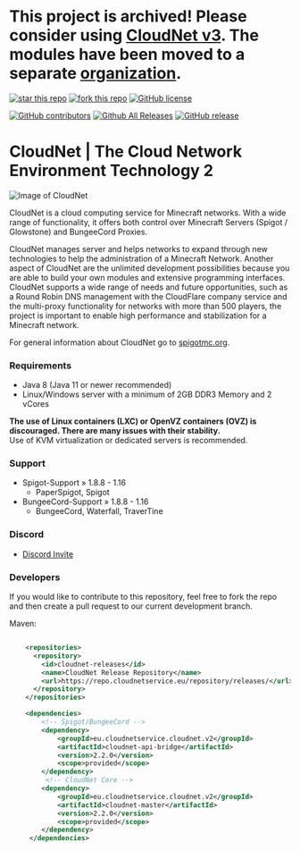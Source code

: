 # This project is archived! Please consider using [CloudNet v3](https://github.com/CloudNetService/CloudNet-v3). The modules have been moved to a separate [organization](https://github.com/CloudNet-v2).

[![star this repo](http://githubbadges.com/star.svg?user=CloudNetService&repo=CloudNet)](https://github.com/CloudNetService/CloudNet)
[![fork this repo](http://githubbadges.com/fork.svg?user=CloudNetService&repo=CloudNet)](https://github.com/CloudNetService/CloudNet/fork)
[![GitHub license](https://img.shields.io/github/license/CloudNetService/CloudNet.svg)](https://github.com/CloudNetService/CloudNet/blob/master/LICENSE)

[![GitHub contributors](https://img.shields.io/github/contributors/CloudNetService/CloudNet.svg)](https://github.com/CloudNetService/CloudNet/graphs/contributors)
[![Github All Releases](https://img.shields.io/github/downloads/CloudNetService/CloudNet/total.svg)](https://github.com/CloudNetService/CloudNet/releases)
[![GitHub release](https://img.shields.io/github/release/CloudNetService/CloudNet.svg)](https://github.com/CloudNetService/CloudNet/releases)


# CloudNet | The Cloud Network Environment Technology 2
![Image of CloudNet](https://cdn.discordapp.com/attachments/325383142464552972/354670548292206594/CloudNet.png)

CloudNet is a cloud computing service for Minecraft networks. With a wide range of functionality, it offers both control
over Minecraft Servers (Spigot / Glowstone) and BungeeCord Proxies.

CloudNet manages server and helps networks to expand through new technologies to help the administration of a Minecraft
Network. Another aspect of CloudNet are the unlimited development possibilities because you are able to build your own
modules and extensive programming interfaces. CloudNet supports a wide range of needs and future opportunities, such as
a Round Robin DNS management with the CloudFlare company service and the multi-proxy functionality for networks with
more than 500 players, the project is important to enable high performance and stabilization for a Minecraft network.

For general information about CloudNet go to [spigotmc.org](https://www.spigotmc.org/resources/cloudnet-the-cloud-network-environment-technology.42059/). 

### Requirements

* Java 8 (Java 11 or newer recommended)
* Linux/Windows server with a minimum of 2GB DDR3 Memory and 2 vCores
 
 **The use of Linux containers (LXC) or OpenVZ containers (OVZ) is discouraged. There are many issues with their stability.**  
Use of KVM virtualization or dedicated servers is recommended.

 ### Support

* Spigot-Support » 1.8.8 - 1.16
    * PaperSpigot, Spigot
* BungeeCord-Support » 1.8.8 - 1.16
    * BungeeCord, Waterfall, TraverTine
    
### Discord

* [Discord Invite](https://discord.cloudnetservice.eu/)
 
### Developers
If you would like to contribute to this repository, feel free to fork the repo and then create a pull request to our current development branch. 
  
Maven:
```xml

    <repositories>
      <repository>
        <id>cloudnet-releases</id>
        <name>CloudNet Release Repository</name>
        <url>https://repo.cloudnetservice.eu/repository/releases/</url>
      </repository>
    </repositories>

    <dependencies>
        <!-- Spigot/BungeeCord -->
        <dependency>
            <groupId>eu.cloudnetservice.cloudnet.v2</groupId>
            <artifactId>cloudnet-api-bridge</artifactId>
            <version>2.2.0</version>
            <scope>provided</scope>
        </dependency>
         <!-- CloudNet Core -->
        <dependency>
            <groupId>eu.cloudnetservice.cloudnet.v2</groupId>
            <artifactId>cloudnet-master</artifactId>
            <version>2.2.0</version>
            <scope>provided</scope>
        </dependency>
     </dependencies>

```
